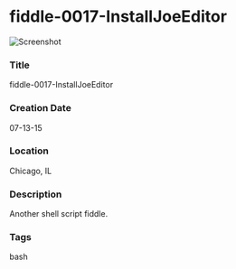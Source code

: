fiddle-0017-InstallJoeEditor
======

![Screenshot](screenshot.png)


### Title

fiddle-0017-InstallJoeEditor


### Creation Date

07-13-15


### Location

Chicago, IL


### Description

Another shell script fiddle.


### Tags

bash
